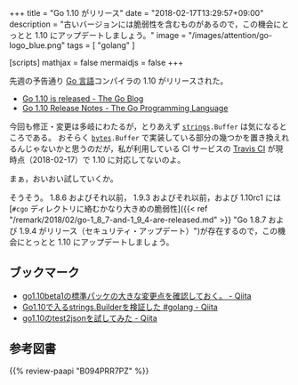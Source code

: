 +++
title = "Go 1.10 がリリース"
date = "2018-02-17T13:29:57+09:00"
description = "古いバージョンには脆弱性を含むものがあるので，この機会にとっとと 1.10 にアップデートしましょう。"
image = "/images/attention/go-logo_blue.png"
tags        = [ "golang" ]

[scripts]
  mathjax = false
  mermaidjs = false
+++

先週の予告通り [Go 言語]コンパイラの 1.10 がリリースされた。

- [Go 1.10 is released - The Go Blog](https://blog.golang.org/go1.10)
- [Go 1.10 Release Notes - The Go Programming Language](https://golang.org/doc/go1.10)

今回も修正・変更は多岐にわたるが，とりあえず [`strings`]`.Buffer` は気になるところである。
おそらく [`bytes`]`.Buffer` で実装している部分の幾つかを置き換えれるんじゃないかと思うのだが，私が利用している CI サービスの [Travis CI] が現時点（2018-02-17）で 1.10 に対応してないのよ。

まぁ，おいおい試していくか。

そうそう。
1.8.6 およびそれ以前， 1.9.3 およびそれ以前，および 1.10rc1 には [`#cgo` ディレクトリに絡むかなり大きめの脆弱性]({{< ref "/remark/2018/02/go-1_8_7-and-1_9_4-are-released.md" >}} "Go 1.8.7 および 1.9.4 がリリース（セキュリティ・アップデート）")が存在するので，この機会にとっとと 1.10 にアップデートしましょう。

## ブックマーク

- [go1.10beta1の標準パッケの大きな変更点を確認しておく。 - Qiita](https://qiita.com/A_Resas/items/59bf6cda976e29751890)
- [Go1.10で入るstrings.Builderを検証した #golang - Qiita](https://qiita.com/tenntenn/items/94923a0c527d499db5b9)
- [go1.10のtest2jsonを試してみた - Qiita](https://qiita.com/dproject21/items/c406b0044280508b41ff)

[Go 言語]: https://golang.org/ "The Go Programming Language"
[`bytes`]: https://golang.org/pkg/bytes/ "bytes - The Go Programming Language"
[`strings`]: https://golang.org/pkg/strings/ "strings - The Go Programming Language"
[Travis CI]: https://travis-ci.org/ "Travis CI - Test and Deploy Your Code with Confidence"

## 参考図書

{{% review-paapi "B094PRR7PZ" %}} <!-- プログラミング言語Go -->
